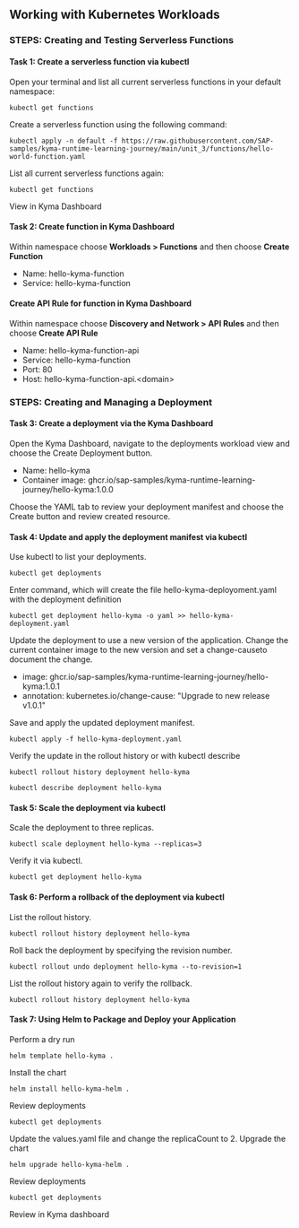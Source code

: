 ## Working with Kubernetes Workloads

### STEPS: Creating and Testing Serverless Functions

#### Task 1: Create a serverless function via kubectl

Open your terminal and list all current serverless functions in your default namespace:

```
kubectl get functions
```

Create a serverless function using the following command:

```
kubectl apply -n default -f https://raw.githubusercontent.com/SAP-samples/kyma-runtime-learning-journey/main/unit_3/functions/hello-world-function.yaml
```

List all current serverless functions again:

```
kubectl get functions
```

View in Kyma Dashboard

#### Task 2: Create function in Kyma Dashboard

Within namespace choose **Workloads > Functions** and then choose **Create Function**

- Name: hello-kyma-function
- Service: hello-kyma-function

#### Create API Rule for function in Kyma Dashboard

Within namespace choose **Discovery and Network > API Rules** and then choose **Create API Rule**

- Name: hello-kyma-function-api
- Service: hello-kyma-function
- Port: 80
- Host: hello-kyma-function-api.\<domain\>

### STEPS: Creating and Managing a Deployment

#### Task 3: Create a deployment via the Kyma Dashboard

Open the Kyma Dashboard, navigate to the deployments workload view and choose the Create Deployment button.

- Name: hello-kyma
- Container image: ghcr.io/sap-samples/kyma-runtime-learning-journey/hello-kyma:1.0.0

Choose the YAML tab to review your deployment manifest and choose the Create button and review created resource.

#### Task 4: Update and apply the deployment manifest via kubectl

Use kubectl to list your deployments.

```
kubectl get deployments
```

Enter command, which will create the file hello-kyma-deployoment.yaml with the deployment definition

```
kubectl get deployment hello-kyma -o yaml >> hello-kyma-deployment.yaml
```

Update the deployment to use a new version of the application. Change the current container image to the new version and set a change-causeto document the change.

- image: ghcr.io/sap-samples/kyma-runtime-learning-journey/hello-kyma:1.0.1
- annotation: kubernetes.io/change-cause: "Upgrade to new release v1.0.1"

Save and apply the updated deployment manifest.

```
kubectl apply -f hello-kyma-deployment.yaml
```

Verify the update in the rollout history or with kubectl describe

```
kubectl rollout history deployment hello-kyma
```

```
kubectl describe deployment hello-kyma
```

#### Task 5: Scale the deployment via kubectl

Scale the deployment to three replicas.

```
kubectl scale deployment hello-kyma --replicas=3
```

Verify it via kubectl.

```
kubectl get deployment hello-kyma
```

#### Task 6: Perform a rollback of the deployment via kubectl

List the rollout history.

```
kubectl rollout history deployment hello-kyma
```

Roll back the deployment by specifying the revision number.

```
kubectl rollout undo deployment hello-kyma --to-revision=1
```

List the rollout history again to verify the rollback.

```
kubectl rollout history deployment hello-kyma
```

#### Task 7: Using Helm to Package and Deploy your Application

Perform a dry run

```
helm template hello-kyma .
```

Install the chart

```
helm install hello-kyma-helm .
```

Review deployments

```
kubectl get deployments
```

Update the values.yaml file and change the replicaCount to 2. Upgrade the chart

```
helm upgrade hello-kyma-helm .
```

Review deployments

```
kubectl get deployments
```

Review in Kyma dashboard
